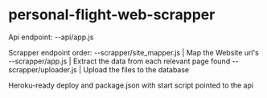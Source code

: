 personal-flight-web-scrapper
============================

Api endpoint:
--api/app.js 

Scrapper endpoint order:
--scrapper/site_mapper.js | Map the Website url's
--scrapper/app.js | Extract the data from each relevant page found
--scrapper/uploader.js | Upload the files to the database

Heroku-ready deploy and package.json with start script pointed to the api
